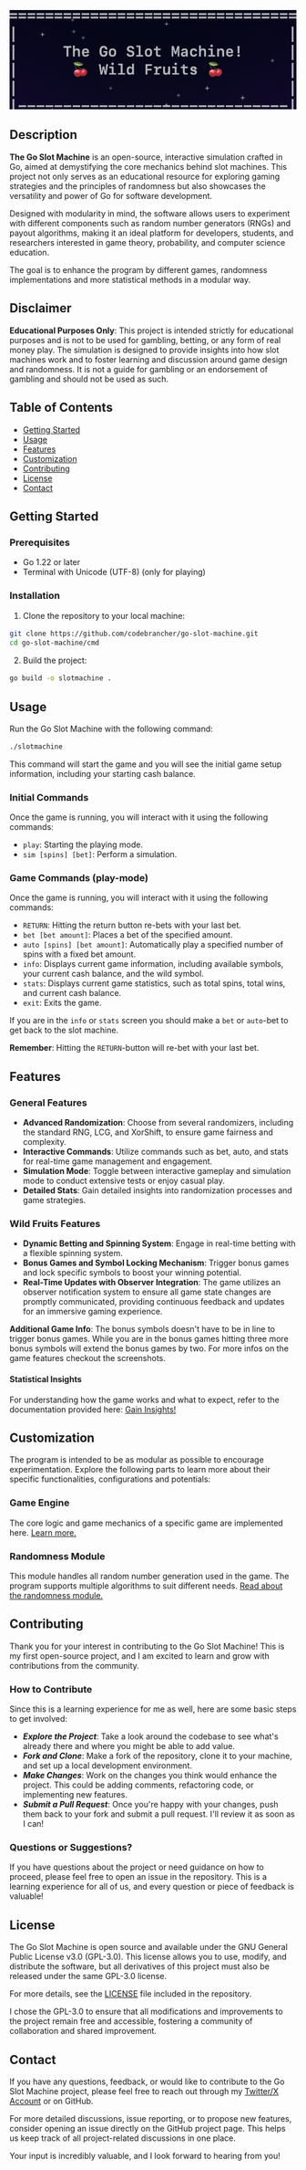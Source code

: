 ![Title](./screenshots/wf_game_title.png)

## Description

**The Go Slot Machine** is an open-source, interactive simulation crafted in Go, aimed at demystifying the core mechanics behind slot machines. This project not only serves as an educational resource for exploring gaming strategies and the principles of randomness but also showcases the versatility and power of Go for software development.

Designed with modularity in mind, the software allows users to experiment with different components such as random number generators (RNGs) and payout algorithms, making it an ideal platform for developers, students, and researchers interested in game theory, probability, and computer science education.

The goal is to enhance the program by different games, randomness implementations and more statistical methods in a modular way.

## Disclaimer
**Educational Purposes Only**: This project is intended strictly for educational purposes and is not to be used for gambling, betting, or any form of real money play. The simulation is designed to provide insights into how slot machines work and to foster learning and discussion around game design and randomness. It is not a guide for gambling or an endorsement of gambling and should not be used as such.


## Table of Contents
- [Getting Started](#getting-started)
- [Usage](#usage)
- [Features](#features)
- [Customization](#customization)
- [Contributing](#contributing)
- [License](#license)
- [Contact](#contact)

## Getting Started

### Prerequisites

- Go 1.22 or later
- Terminal with Unicode (UTF-8) (only for playing)

### Installation

1. Clone the repository to your local machine:

```sh
git clone https://github.com/codebrancher/go-slot-machine.git
cd go-slot-machine/cmd
```

2. Build the project:

```sh
go build -o slotmachine .
```

## Usage

Run the Go Slot Machine with the following command:

```sh
./slotmachine
```

This command will start the game and you will see the initial game setup information, including your starting cash balance.

### Initial Commands

Once the game is running, you will interact with it using the following commands:

- `play`: Starting the playing mode.
- `sim [spins] [bet]`: Perform a simulation.

### Game Commands (play-mode)

Once the game is running, you will interact with it using the following commands:

- `RETURN`: Hitting the return button re-bets with your last bet.
- `bet [bet amount]`: Places a bet of the specified amount.
- `auto [spins] [bet amount]`: Automatically play a specified number of spins with a fixed bet amount.
- `info`: Displays current game information, including available symbols, your current cash balance, and the wild symbol.
- `stats`: Displays current game statistics, such as total spins, total wins, and current cash balance.
- `exit`: Exits the game.

If you are in the `info` or `stats` screen you should make a `bet` or `auto`-bet to get back to the slot machine.

**Remember**: Hitting the `RETURN`-button will re-bet with your last bet.

## Features

### General Features

- **Advanced Randomization**:  Choose from several randomizers, including the standard RNG, LCG, and XorShift, to ensure game fairness and complexity.
- **Interactive Commands**: Utilize commands such as bet, auto, and stats for real-time game management and engagement.
- **Simulation Mode**: Toggle between interactive gameplay and simulation mode to conduct extensive tests or enjoy casual play.
- **Detailed Stats**: Gain detailed insights into randomization processes and game strategies.

### Wild Fruits Features

- **Dynamic Betting and Spinning System**: Engage in real-time betting with a flexible spinning system. 
- **Bonus Games and Symbol Locking Mechanism**: Trigger bonus games and lock specific symbols to boost your winning potential.
- **Real-Time Updates with Observer Integration**: The game utilizes an observer notification system to ensure all game state changes are promptly communicated, providing continuous feedback and updates for an immersive gaming experience.

**Additional Game Info**: The bonus symbols doesn't have to be in line to trigger bonus games. While you are in the bonus games hitting three more bonus symbols will extend the bonus games by two. For more infos on the game features checkout the screenshots.

#### Statistical Insights

For understanding how the game works and what to expect, refer to the documentation provided here: [Gain Insights!](internal/engine/wildfruits/README.md)

## Customization

The program is intended to be as modular as possible to encourage experimentation. Explore the following parts to learn more about their specific functionalities, configurations and potentials:

### Game Engine

The core logic and game mechanics of a specific game are implemented here. [Learn more.](internal/engine/README.md)

### Randomness Module

This module handles all random number generation used in the game. The program supports multiple algorithms to suit different needs. [Read about the randomness module.](internal/randomizer/README.md)

## Contributing

Thank you for your interest in contributing to the Go Slot Machine! This is my first open-source project, and I am excited to learn and grow with contributions from the community.

### How to Contribute

Since this is a learning experience for me as well, here are some basic steps to get involved:

- ***Explore the Project***: Take a look around the codebase to see what's already there and where you might be able to add value.
- ***Fork and Clone***: Make a fork of the repository, clone it to your machine, and set up a local development environment.
- ***Make Changes***: Work on the changes you think would enhance the project. This could be adding comments, refactoring code, or implementing new features.
- ***Submit a Pull Request***: Once you're happy with your changes, push them back to your fork and submit a pull request. I'll review it as soon as I can!

### Questions or Suggestions?

If you have questions about the project or need guidance on how to proceed, please feel free to open an issue in the repository. This is a learning experience for all of us, and every question or piece of feedback is valuable!

## License

The Go Slot Machine is open source and available under the GNU General Public License v3.0 (GPL-3.0). This license allows you to use, modify, and distribute the software, but all derivatives of this project must also be released under the same GPL-3.0 license.

For more details, see the [LICENSE](LICENSE) file included in the repository.

I chose the GPL-3.0 to ensure that all modifications and improvements to the project remain free and accessible, fostering a community of collaboration and shared improvement.

## Contact

If you have any questions, feedback, or would like to contribute to the Go Slot Machine project, please feel free to reach out through my [Twitter/X Account](https://twitter.com/codebrancher) or on GitHub.

For more detailed discussions, issue reporting, or to propose new features, consider opening an issue directly on the GitHub project page. This helps us keep track of all project-related discussions in one place.

Your input is incredibly valuable, and I look forward to hearing from you!
